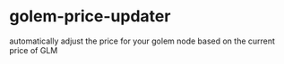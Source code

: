 # golem-price-updater
automatically adjust the price for your golem node based on the current price of GLM
